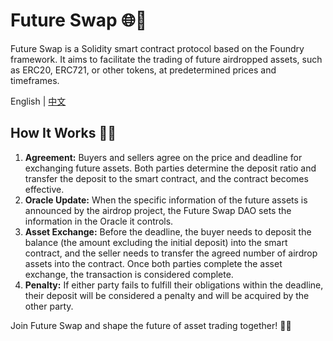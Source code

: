 # Future Swap 🌐🚀

Future Swap is a Solidity smart contract protocol based on the Foundry framework. It aims to facilitate the trading of future airdropped assets, such as ERC20, ERC721, or other tokens, at predetermined prices and timeframes.

English | [中文](./README-CN.md)

## How It Works 🔧🧩

1. **Agreement:** Buyers and sellers agree on the price and deadline for exchanging future assets. Both parties determine the deposit ratio and transfer the deposit to the smart contract, and the contract becomes effective.
2. **Oracle Update:** When the specific information of the future assets is announced by the airdrop project, the Future Swap DAO sets the information in the Oracle it controls.
3. **Asset Exchange:** Before the deadline, the buyer needs to deposit the balance (the amount excluding the initial deposit) into the smart contract, and the seller needs to transfer the agreed number of airdrop assets into the contract. Once both parties complete the asset exchange, the transaction is considered complete.
4. **Penalty:** If either party fails to fulfill their obligations within the deadline, their deposit will be considered a penalty and will be acquired by the other party.

Join Future Swap and shape the future of asset trading together! 🤝🔮

